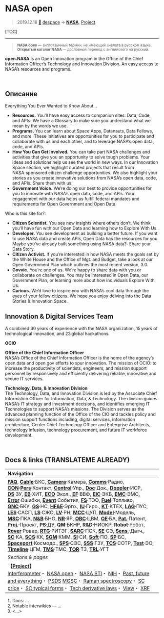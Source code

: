 # NASA open
> 2019.12.18 [🚀](../index/index.md) [despace](index.md) → **[NASA](zz_nasa.md)**, [Project](project.md)

[TOC]

---

> <small>**NASA open** — англоязычный термин, не имеющий аналога в русском языке. **Открытый каталог NASA** — дословный перевод с английского на русский.</small>

**open.NASA** is an Open Innovation program in the Office of the Chief Information Officer’s Technology and Innovation Division. An easy access to NASA’s resources and programs.



<p style="page-break-after:always"> </p>

## Описание

Everything You Ever Wanted to Know About...

   - **Resources.** You’ll have easy access to companion sites: Data, Code, and APIs. We have a Glossary to make sure you understand what we mean by the words we use.
   - **Programs.** You can learn about Space Apps, Datanauts, Data Fellows, and more. These initiatives are opportunities for you to participate and collaborate with us and each other, and to leverage NASA’s open data, code, and APIs.
   - **How You Can Get Involved.** You can take part NASA challenges and activities that give you an opportunity to solve tough problems. Your ideas and solutions help us see the world in new ways. In our Innovation Space section, we highlight curated projects that result from NASA‑sponsored citizen challenge opportunities. We also highlight your stories as you create innovative solutions from NASA’s open data, code, and APIs. Share them with us.
   - **Government Voice.** We’re doing our best to provide opportunities for you to innovate with NASA’s open data, code, and APIs. Your engagement with our data helps us fulfill federal mandates and requirements for Open Government and Open Data.

Who is this site for?:

   - **Citizen Scientist.** You see new insights where others don’t. We think you’ll have fun with our Open Data and learning how to Explore With Us.
   - **Developer.** You see development as building a better future. If you want to use NASA data and create APIs, Open Data has the resources for you. Maybe you’ve already built something using NASA data?: Share your Data Story.
   - **Citizen Activist.** If you’re interested in how NASA meets the goals set by the White House and the Office of Mgt. and Budget, take a look at our Open Government Plan which outlines the most recent version, 3.0.
   - **Govvie.** You’re one of us. We’re happy to share data with you or collaborate on challenges. You may be interested in Open Data, our Government Plan, or learning more about how individuals Explore With Us.
   - **Curious.** We’d love to inspire you with NASA’s cool data through the eyes of your fellow citizens. We hope you enjoy delving into the Data Stories & Innovation Space.


## Innovation &  Digital Services Team
A combined 30 years of experience with the NASA organization, 15 years of technological innovation, and 23 global hackathons.

**OCIO**

**Office of the Chief Information Officer**  
NASA’s Office of the Chief Information Officer is the home of the agency’s open.data and open.gov efforts to spur innovation. The mission of OCIO: to increase the productivity of scientists, engineers, and mission support personnel by responsively and efficiently delivering reliable, innovative and secure IT services.

**Technology, Data, & Innovation Division**  
The Technology, Data, and Innovation Division is led by the Associate Chief Information Officer for Information, Data, & Technology. The division guides NASA’s IT strategy and investment decisions, and identifies emerging IT Technologies to support NASA’s missions. The Division serves as the advanced planning function of the Office of the CIO and tackles policy and mission support functions including, digital services, information architecture, Center Chief Technology Officer and Enterprise Architects, technology infusion, technology procurement, and future IT workforce development.



<p style="page-break-after:always"> </p>

## Docs & links (TRANSLATEME ALREADY)
|Navigation|
|:--|
|**[FAQ](faq.md)**, **[Cable](cable.md)**·БКС, **[Camera](cam.md)**·Камера, **[Comms](comms.md)**·Радио, **[CON](contact.md)·[Pers](person.md)**·Контакт, **[Control](control.md)**·Упр., **[Doc](doc.md)**·Док., **[Doppler](doppler.md)**·ИСР, **[DS](ds.md)**·ЗУ, **[EB](eb.md)**·ХИТ, **[ECO](ecology.md)**·Экол., **[EF](ef.md)**·ВВФ, **[ElC](elc.md)**·ЭКБ, **[EMC](emc.md)**·ЭМС, **[Error](error.md)**·Ошибки, **[Event](event.md)**·События, **[FS](fs.md)**·ТЭО, **[Fuel](fuel.md)**·Топливо, **[GNC](gnc.md)**·БКУ, **[GS](scs.md)**·НС, **[HF&E](hfe.md)**·Эрго., **[IU](iu.md)**·Гиро., **[KT](kt.md)**·КТЕХ, **[LAG](lag.md)**·ПУC, **[LES](les.md)**·САСП, **[LS](ls.md)**·СЖО, **[LV](lv.md)**·РН, **[MCC](mcc.md)**·ЦУП, **[Model](model.md)**·Модель, **[MSC](sc.md)**·ПКА, **[N&B](nnb.md)**·БНО, **[NR](nr.md)**·ЯР, **[OBC](obc.md)**·ЦВМ, **[OE](oe.md)**·БА, **[Pat.](патент.md)**·Патент, **[Proj.](project.md)**·Проект, **[PS](ps.md)**·ДУ, **[QM](qm.md)**·БКНР, **[R&D](rnd.md)**·НИОКР, **[Robot](robotics.md)**·Робот, **[Rover](rover.md)**·Ровер, **[RTG](rtg.md)**·РИТЭГ, **[SARC](sarc.md)**·ПСК, **[SE](se.md)**·СЭ, **[Sens.](sensor.md)**·Датч., **[SC](sc.md)**·КА, **[SCS](scs.md)**·КК, **[SGM](sgm.md)**·КММ, **[SI](si.md)**·СИ, **[Soft](soft.md)**·ПО, **[SP](sp.md)**·БС, **[Spaceport](spaceport.md)**·Космодр., **[SPS](sps.md)**·СЭС, **[SSS](sss.md)**·ГЗУ, **[TCS](tcs.md)**·СОТР, **[Test](test.md)**·ЭО, **[Timeline](timeline.md)**·ЦГМ, **[TMS](tms.md)**·ТМС, **[TOR](tor.md)**·ТЗ, **[TRL](trl.md)**·УГТ|
|*Sections & pages*|
|**【[Project](project.md)】**<br> [Interferometer](interferometer.md)・ [NASA open](nasa_open.md)・ [NASA STI](nasa_sti.md)・ [NIH](nih.md)・ [Past, future and everything](pfaeverything.md)・ [PSDS](us_psds.md) [MGSC](mgsc.md)・ [Raman spectroscopy](raman_spsc.md)・ [SC price](sc_price.md)・ [SC typical forms](sc.md)・ [Tech derivative laws](td_laws.md)・ [View](view.md)・ [XRF](xrf.md)|

   1. Docs: …
   1. Notable interwikies — …
   1. <…>

